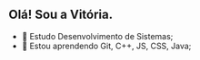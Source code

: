 ## Olá! Sou a Vitória.

- 🔭 Estudo Desenvolvimento de Sistemas;
- 🌱 Estou aprendendo Git, C++, JS, CSS, Java; 

